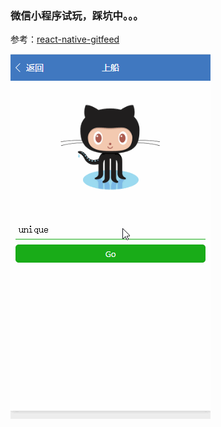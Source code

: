 ### 微信小程序试玩，踩坑中。。。
参考：[react-native-gitfeed](https://github.com/xiekw2010/react-native-gitfeed)

![](./screenshots/githubfeed.gif)
